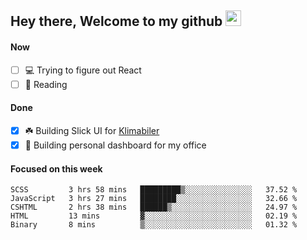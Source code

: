 ## Hey there, Welcome to my github <img src="https://media.giphy.com/media/hvRJCLFzcasrR4ia7z/giphy.gif" width="25px">

#### Now
- [ ] 💻 Trying to figure out React
- [ ] 📕 Reading

#### Done
- [x] ☘️ Building Slick UI for [Klimabiler](https://klimabiler.dk)
- [x] 🚀 Building personal dashboard for my office
 
 #### Focused on this week
<!--START_SECTION:waka-->

```text
SCSS         3 hrs 58 mins   █████████▒░░░░░░░░░░░░░░░   37.52 %
JavaScript   3 hrs 27 mins   ████████░░░░░░░░░░░░░░░░░   32.66 %
CSHTML       2 hrs 38 mins   ██████▒░░░░░░░░░░░░░░░░░░   24.97 %
HTML         13 mins         ▓░░░░░░░░░░░░░░░░░░░░░░░░   02.19 %
Binary       8 mins          ▒░░░░░░░░░░░░░░░░░░░░░░░░   01.32 %
```

<!--END_SECTION:waka-->

